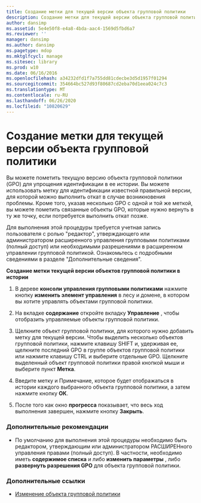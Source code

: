 ```yaml
---
title: Создание метки для текущей версии объекта групповой политики
description: Создание метки для текущей версии объекта групповой политики
author: dansimp
ms.assetid: 5e4e50f8-e4a8-4bda-aac4-1569d5fbd6a7
ms.reviewer: ''
manager: dansimp
ms.author: dansimp
ms.pagetype: mdop
ms.mktglfcycl: manage
ms.sitesec: library
ms.prod: w10
ms.date: 06/16/2016
ms.openlocfilehash: a34232dfd1f7a755dd81cdecbe3d5d1957f01294
ms.sourcegitcommit: 354664bc527d93f80687cd2eba70d1eea024c7c3
ms.translationtype: MT
ms.contentlocale: ru-RU
ms.lasthandoff: 06/26/2020
ms.locfileid: "10820629"
---
```

# Создание метки для текущей версии объекта групповой политики


Вы можете пометить текущую версию объекта групповой политики (GPO) для упрощения идентификации в ее истории. Вы можете использовать метку для идентификации известной правильной версии, для которой можно выполнить откат в случае возникновения проблемы. Кроме того, указав несколько GPO с одной и той же меткой, вы можете пометить связанные объекты GPO, которые нужно вернуть в ту же точку, если потребуется выполнить откат позже.

Для выполнения этой процедуры требуется учетная запись пользователя с ролью "редактор", утверждающего или администратором расширенного управления групповыми политиками (полный доступ) или необходимыми разрешениями в расширенном управлении групповой политикой. Ознакомьтесь с подробными сведениями в разделе "Дополнительные сведения".

**Создание метки текущей версии объектов групповой политики в истории**

1.  В дереве **консоли управления групповыми политиками** нажмите кнопку **изменить элемент управления** в лесу и домене, в котором вы хотите управлять объектами групповой политики.

2.  На вкладке **содержание** откройте вкладку **Управление** , чтобы отобразить управляемые объекты групповой политики.

3.  Щелкните объект групповой политики, для которого нужно добавить метку для текущей версии. Чтобы выделить несколько объектов групповой политики, нажмите клавишу SHIFT и, удерживая ее, щелкните последний GPO в группе объектов групповой политики или нажмите клавишу CTRL и выберите отдельные GPO. Щелкните выделенный объект групповой политики правой кнопкой мыши и выберите пункт **Метка**.

4.  Введите метку и Примечание, которое будет отображаться в истории каждого выбранного объекта групповой политики, а затем нажмите кнопку **ОК**.

5.  После того как окно **прогресса** показывает, что весь ход выполнения завершен, нажмите кнопку **Закрыть**.

### Дополнительные рекомендации

-   По умолчанию для выполнения этой процедуры необходимо быть редактором, утверждающим или администратором РАСШИРЕНного управления правами (полный доступ). В частности, необходимо иметь **содержимое списка** и либо **изменить параметры** , либо **развернуть разрешения GPO** для объекта групповой политики.

### Дополнительные ссылки

-   [Изменение объекта групповой политики](editing-a-gpo.md)

 

 





